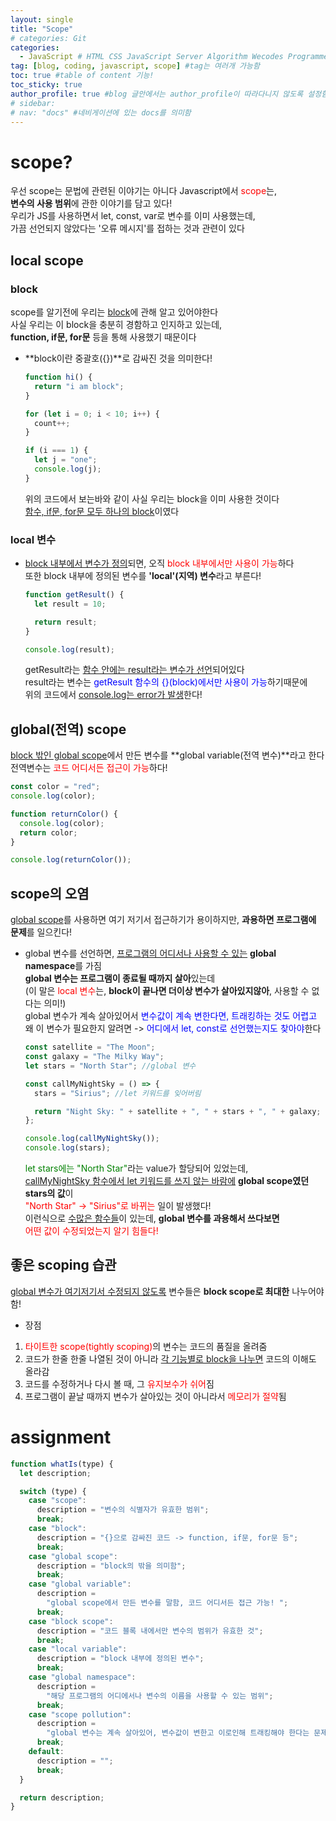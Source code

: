 ```yaml
---
layout: single
title: "Scope"
# categories: Git
categories:
  - JavaScript # HTML CSS JavaScript Server Algorithm Wecodes Programmers CS Github Blog
tag: [blog, coding, javascript, scope] #tag는 여러개 가능함
toc: true #table of content 기능!
toc_sticky: true
author_profile: true #blog 글안에서는 author_profile이 따라다니지 않도록 설정함
# sidebar:
# nav: "docs" #네비게이션에 있는 docs를 의미함
---
```


# scope?

우선 scope는 문법에 관련된 이야기는 아니다
Javascript에서 <span style="color:red">scope</span>는,  
**변수의 사용 범위**에 관한 이야기를 담고 있다!  
우리가 JS를 사용하면서 let, const, var로 변수를 이미 사용했는데,  
가끔 선언되지 않았다는 '오류 메시지'를 접하는 것과 관련이 있다

## local scope

### block

scope를 알기전에 우리는 <u>block</u>에 관해 알고 있어야한다  
사실 우리는 이 block을 충분히 경함하고 인지하고 있는데,  
**function, if문, for문** 등을 통해 사용했기 때문이다

- **block이란 중괄호({})**로 감싸진 것을 의미한다!

  ```javascript
  function hi() {
    return "i am block";
  }

  for (let i = 0; i < 10; i++) {
    count++;
  }

  if (i === 1) {
    let j = "one";
    console.log(j);
  }
  ```

  위의 코드에서 보는바와 같이 사실 우리는 block을 이미 사용한 것이다  
  <u>함수, if문, for문 모두 하나의 block</u>이였다

### local 변수

- <u>block 내부에서 변수가 정의</u>되면, 오직 <span style="color:red">block 내부에서만 사용이 가능</span>하다  
  또한 block 내부에 정의된 변수를 **'local'(지역) 변수**라고 부른다!

  ```javascript
  function getResult() {
    let result = 10;

    return result;
  }

  console.log(result);
  ```

  getResult라는 <u>함수 안에는 result라는 변수가 선언</u>되어있다  
  result라는 변수는 <span style="color:blue">getResult 함수의 {}(block)에서만 사용이 가능</span>하기때문에  
  위의 코드에서 <u>console.log는 error가 발생</u>한다!

## global(전역) scope

<u>block 밖인 global scope</u>에서 만든 변수를 **global variable(전역 변수)**라고 한다  
전역변수는 <span style="color:red">코드 어디서든 접근이 가능</span>하다!

```javascript
const color = "red";
console.log(color);

function returnColor() {
  console.log(color);
  return color;
}

console.log(returnColor());
```

## scope의 오염

<u>global scope</u>를 사용하면 여기 저기서 접근하기가 용이하지만, **과용하면 프로그램에 문제**를 일으킨다!

- global 변수를 선언하면, <u>프로그램의 어디서나 사용할 수 있는</u> **global namespace**를 가짐  
  **global 변수는 프로그램이 종료될 때까지 살아**있는데  
  (이 말은 <span style="color:red">local 변수</span>는, **block이 끝나면 더이상 변수가 살아있지않아**, 사용할 수 없다는 의미!)  
  global 변수가 계속 살아있어서 <span style="color:blue">변수값이 계속 변한다면, 트래킹하는 것도 어렵고</span>  
  왜 이 변수가 필요한지 알려면 -> <span style="color:blue">어디에서 let, const로 선언했는지도 찾아야</span>한다

  ```javascript
  const satellite = "The Moon";
  const galaxy = "The Milky Way";
  let stars = "North Star"; //global 변수

  const callMyNightSky = () => {
    stars = "Sirius"; //let 키워드를 잊어버림

    return "Night Sky: " + satellite + ", " + stars + ", " + galaxy;
  };

  console.log(callMyNightSky());
  console.log(stars);
  ```

  <span style="color:green">let stars에는 "North Star"</span>라는 value가 할당되어 있었는데,  
  <u>callMyNightSky 함수에서 let 키워드를 쓰지 않는 바람에</u> **global scope였던 stars의 값**이  
  <span style="color:red">"North Star" -> "Sirius"로 바뀌는</span> 일이 발생했다!  
  이런식으로 <u>수많은 함수들</u>이 있는데, **global 변수를 과용해서 쓰다보면**  
  <span style="color:red">어떤 값이 수정되었는지 알기 힘들다!</span>

## 좋은 scoping 습관

<u>global 변수가 여기저기서 수정되지 않도록</u> 변수들은 **block scope로 최대한** 나누어야함!

- 장점

1. <span style="color:red">타이트한 scope(tightly scoping)</span>의 변수는 코드의 품질을 올려줌
2. 코드가 한줄 한줄 나열된 것이 아니라 <u>각 기능별로 block을 나누면</u> 코드의 이해도 올라감
3. 코드를 수정하거나 다시 볼 때, 그 <span style="color:red">유지보수가 쉬어</span>짐
4. 프로그램이 끝날 때까지 변수가 살아있는 것이 아니라서 <span style="color:red">메모리가 절약</span>됨

# assignment

```javascript
function whatIs(type) {
  let description;

  switch (type) {
    case "scope":
      description = "변수의 식별자가 유효한 범위";
      break;
    case "block":
      description = "{}으로 감싸진 코드 -> function, if문, for문 등";
      break;
    case "global scope":
      description = "block의 밖을 의미함";
      break;
    case "global variable":
      description =
        "global scope에서 만든 변수를 말함, 코드 어디서든 접근 가능! ";
      break;
    case "block scope":
      description = "코드 블록 내에서만 변수의 범위가 유효한 것";
      break;
    case "local variable":
      description = "block 내부에 정의된 변수";
      break;
    case "global namespace":
      description =
        "해당 프로그램의 어디에서나 변수의 이름을 사용할 수 있는 범위";
      break;
    case "scope pollution":
      description =
        "global 변수는 계속 살아있어, 변수값이 변한고 이로인해 트래킹해야 한다는 문제가 발생함";
      break;
    default:
      description = "";
      break;
  }

  return description;
}
```

<!-- ### 2. Link 넣기

```

유형 1: (설명어를 입력) : [gunhee's coding blog](https://gunhee-jeong.github.io/)
유형 2: (URL 자동연결) : <https://gunhee-jeong.github.io/>
유형 3: (동일 파일 내 '문단으로 이동') : [1. Header로 이동](###-1-header)

```

유형 1: (설명어를 입력) : [gunhee's coding blog](https://gunhee-jeong.github.io/)
유형 2: (URL 자동연결) : <https://gunhee-jeong.github.io/>
유형 3: (동일 파일 내 '문단으로 이동') : [1. Header로 이동](#1-header)
유형 3의 방법

1. 특수문자를 제거
2. 스페이스는 -로 바꾸고
3. 대문자는 소문자로!
   그래서 ### 1. Header -> #1-header

## Link: [google][https://www.google.com/]

### 3. 수평선

```

---

```

---

### 4. 라인 바꾸기

```

스페이스바를 2번 눌러주면 다음칸으로
이동할 수 있어요!

```

---

스페이스바를 2번 눌러주면
다음칸으로 이동할 수 있어요!

### 5. list 만들기

```

1. 1번
2. 2번
3. 3번

- 순서없는 list
  - 순서없는 list
    - 순서없는 list

```

1. 1번
2. 2번
3. 3번

- 순서없는 list
  - 순서없는 list
    - 순서없는 list

---

### 6. font 관련

```

**진하게** -> 볼드
_기울여서_ -> 이탤릭체
~~취소선~~ -> 취소선

<ul>밑줄넣기</ul> -> 밑줄
<span style="color:red">빨간 글씨</span> -> 글자색
이것이 `인라인` 입니다 -> 인라인 코드
```

**진하게** -> 볼드
_기울여서_ -> 이탤릭체
~~취소선~~ -> 취소선
<u>밑줄넣기</u> -> 밑줄
<span style="color:red">빨간 글씨</span>
이것이 `인라인` 입니다 -> 인라인 코드

---

### 7. 인용구문

```
> coding
>
> > JavaScript
> >
> > > 내가 프짱!
```

> coding
>
> > JavaScript
> >
> > > 내가 프짱!

---

### 8. 이미지 삽입

```
유형1: ('사이즈를 조절' -> HTML 태그 사용) : <img src="https://gunhee-jeong.github.io/assets/images/blogLogo.png" width="300" height="200">
유형2: (이미지 삽입 후 -> 링크 걸기)
[![이미지](https://gunhee-jeong.github.io/assets/images/blogLogo/blogLogo.png)](https://gunhee-jeong.github.io/)
```

유형1: ('사이즈를 조절' -> HTML 태그 사용) : <img src="https://gunhee-jeong.github.io/assets/images/blogLogo.png" width="300" height="200">
유형2: (이미지 삽입 후 -> 링크 걸기)
[![이미지](https://gunhee-jeong.github.io/assets/images/blogLogo.png)](https://gunhee-jeong.github.io/)

### 9. 표 만들기

```
||국어|영어|
| :--- | ---: | :--: |
|건희 | 100점 | 100점
|철수 | 100점 | 100점
```

|      |  국어 | 영어  |
| :--- | ----: | :---: |
| 건희 | 100점 | 100점 |
| 철수 | 100점 | 100점 |

> - header를 넣고 싶은 경우 ---을 사용하고 :을 이용하여 정렬에 사용함!

### 10. 토글 만들기

```
<details>
<summary>여기를 누르세요</summary>
<div markdown="1">
숨겨진 내용
</div>
</details>
```

<details>
<summary>여기를 누르세요</summary>
<div markdown="1">
숨겨진 내용
</div>
</details> -->
